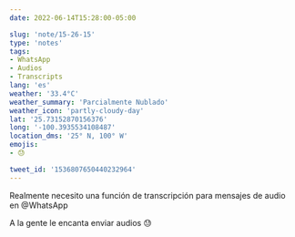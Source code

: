 ```yaml
---
date: 2022-06-14T15:28:00-05:00

slug: 'note/15-26-15'
type: 'notes'
tags:
- WhatsApp
- Audios
- Transcripts
lang: 'es'
weather: '33.4°C'
weather_summary: 'Parcialmente Nublado'
weather_icon: 'partly-cloudy-day'
lat: '25.73152870156376'
long: '-100.3935534108487'
location_dms: '25° N, 100° W'
emojis:
- 😓

tweet_id: '1536807650440232964'
---
```

Realmente necesito una función de transcripción para mensajes de audio en @WhatsApp

A la gente le encanta enviar audios 😓